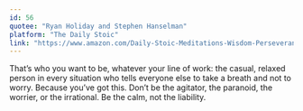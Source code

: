 ```yaml
---
id: 56
quotee: "Ryan Holiday and Stephen Hanselman"
platform: "The Daily Stoic"
link: "https://www.amazon.com/Daily-Stoic-Meditations-Wisdom-Perseverance/dp/0735211736?tag=ryanholnet-20"
---
```


That’s who you want to be, whatever your line of work: the casual, relaxed person in every situation who tells everyone else to take a breath and not to worry. Because you’ve got this. Don’t be the agitator, the paranoid, the worrier, or the irrational. Be the calm, not the liability.
